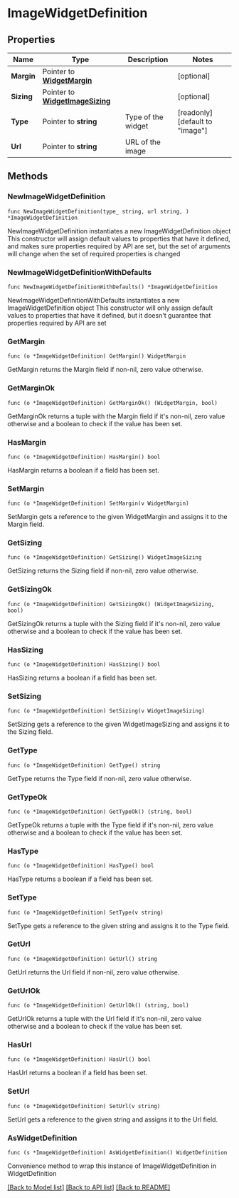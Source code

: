 # ImageWidgetDefinition

## Properties

Name | Type | Description | Notes
------------ | ------------- | ------------- | -------------
**Margin** | Pointer to [**WidgetMargin**](WidgetMargin.md) |  | [optional] 
**Sizing** | Pointer to [**WidgetImageSizing**](WidgetImageSizing.md) |  | [optional] 
**Type** | Pointer to **string** | Type of the widget | [readonly] [default to "image"]
**Url** | Pointer to **string** | URL of the image | 

## Methods

### NewImageWidgetDefinition

`func NewImageWidgetDefinition(type_ string, url string, ) *ImageWidgetDefinition`

NewImageWidgetDefinition instantiates a new ImageWidgetDefinition object
This constructor will assign default values to properties that have it defined,
and makes sure properties required by API are set, but the set of arguments
will change when the set of required properties is changed

### NewImageWidgetDefinitionWithDefaults

`func NewImageWidgetDefinitionWithDefaults() *ImageWidgetDefinition`

NewImageWidgetDefinitionWithDefaults instantiates a new ImageWidgetDefinition object
This constructor will only assign default values to properties that have it defined,
but it doesn't guarantee that properties required by API are set

### GetMargin

`func (o *ImageWidgetDefinition) GetMargin() WidgetMargin`

GetMargin returns the Margin field if non-nil, zero value otherwise.

### GetMarginOk

`func (o *ImageWidgetDefinition) GetMarginOk() (WidgetMargin, bool)`

GetMarginOk returns a tuple with the Margin field if it's non-nil, zero value otherwise
and a boolean to check if the value has been set.

### HasMargin

`func (o *ImageWidgetDefinition) HasMargin() bool`

HasMargin returns a boolean if a field has been set.

### SetMargin

`func (o *ImageWidgetDefinition) SetMargin(v WidgetMargin)`

SetMargin gets a reference to the given WidgetMargin and assigns it to the Margin field.

### GetSizing

`func (o *ImageWidgetDefinition) GetSizing() WidgetImageSizing`

GetSizing returns the Sizing field if non-nil, zero value otherwise.

### GetSizingOk

`func (o *ImageWidgetDefinition) GetSizingOk() (WidgetImageSizing, bool)`

GetSizingOk returns a tuple with the Sizing field if it's non-nil, zero value otherwise
and a boolean to check if the value has been set.

### HasSizing

`func (o *ImageWidgetDefinition) HasSizing() bool`

HasSizing returns a boolean if a field has been set.

### SetSizing

`func (o *ImageWidgetDefinition) SetSizing(v WidgetImageSizing)`

SetSizing gets a reference to the given WidgetImageSizing and assigns it to the Sizing field.

### GetType

`func (o *ImageWidgetDefinition) GetType() string`

GetType returns the Type field if non-nil, zero value otherwise.

### GetTypeOk

`func (o *ImageWidgetDefinition) GetTypeOk() (string, bool)`

GetTypeOk returns a tuple with the Type field if it's non-nil, zero value otherwise
and a boolean to check if the value has been set.

### HasType

`func (o *ImageWidgetDefinition) HasType() bool`

HasType returns a boolean if a field has been set.

### SetType

`func (o *ImageWidgetDefinition) SetType(v string)`

SetType gets a reference to the given string and assigns it to the Type field.

### GetUrl

`func (o *ImageWidgetDefinition) GetUrl() string`

GetUrl returns the Url field if non-nil, zero value otherwise.

### GetUrlOk

`func (o *ImageWidgetDefinition) GetUrlOk() (string, bool)`

GetUrlOk returns a tuple with the Url field if it's non-nil, zero value otherwise
and a boolean to check if the value has been set.

### HasUrl

`func (o *ImageWidgetDefinition) HasUrl() bool`

HasUrl returns a boolean if a field has been set.

### SetUrl

`func (o *ImageWidgetDefinition) SetUrl(v string)`

SetUrl gets a reference to the given string and assigns it to the Url field.


### AsWidgetDefinition

`func (s *ImageWidgetDefinition) AsWidgetDefinition() WidgetDefinition`

Convenience method to wrap this instance of ImageWidgetDefinition in WidgetDefinition

[[Back to Model list]](../README.md#documentation-for-models) [[Back to API list]](../README.md#documentation-for-api-endpoints) [[Back to README]](../README.md)


